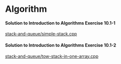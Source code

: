 Algorithm
=========

#### Solution to Introduction to Algorithms Exercise 10.1-1

[stack-and-queue/simple-stack.cpp](https://github.com/Tairy/Algorithm/blob/master/stack-and-queue/simple-stack.cpp)

#### Solution to Introduction to Algorithms Exercise 10.1-2

[stack-and-queue/tow-stack-in-one-array.cpp](https://github.com/Tairy/Algorithm/blob/master/stack-and-queue/tow-stack-in-one-array.cpp)
